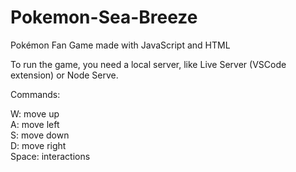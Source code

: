 # Pokemon-Sea-Breeze
Pokémon Fan Game made with JavaScript and HTML

To run the game, you need a local server, like Live Server (VSCode extension) or Node Serve.


Commands: <br>

W: move up <br>
A: move left <br>
S: move down <br>
D: move right <br>
Space: interactions
